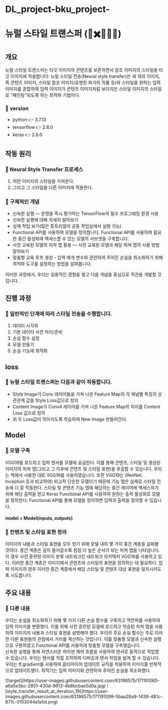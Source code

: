 # DL_project-bku_project-

# 뉴럴 스타일 트랜스퍼 (🌆✖️🌉🔜🌃)
## 개요
뉴럴 스타일 트랜스퍼는 타깃 이미지의 콘텐츠를 보존하면서 참조 이미지의 스타일을 타깃 이미지에 적용합니다:
뉴럴 스타일 전송(Neural style transfer)은 세 개의 이미지, 즉 콘텐츠 이미지, 스타일 참조 이미지(유명한 화가의 작품 등)와 스타일을 원하는 입력 이미지를 혼합하여 입력 이미지가 콘텐츠 이미지처럼 보이지만 스타일 이미지의 스타일로 "페인팅"되도록 하는 최적화 기법이다.
### 🔷 version
- python 👉 3.7.13
- tensorflow 👉 2.8.0
- keras 👉 2.8.0

## 작동 원리
### 🔷 Neural Style Transfer 프로세스
1. 어떤 이미지의 스타일을 가져온다.<br>
2. 그리고 그 스타일을 다른 이미지에 적용한다.

### 🔷 구체적인 개념
- 신속한 실행 — 운영을 즉시 평가하는 TensorFlow의 필수 프로그래밍 환경 사용
- 신속한 실행에 대해 자세히 알아보기
- 실제 작업 보기(많은 튜토리얼이 공동 작업실에서 실행 가능)
- Functional API를 사용하여 모델을 정의합니다. Functional API를 사용하여 필요한 중간 활성화에 액세스할 수 있는 모델의 서브셋을 구축합니다.
- 사전 교육된 모델의 피쳐 맵 활용 — 사전 교육된 모델과 해당 피쳐 맵의 사용 방법 알아보기
- 맞춤형 교육 루프 생성 - 입력 매개 변수와 관련하여 주어진 손실을 최소화하기 위해 최적화 도구를 설정하는 방법을 살펴봅니다.<br>

이러한 과정에서, 우리는 실용적인 경험을 쌓고 다음 개념을 중심으로 직관을 개발할 것입니다.

## 진행 과정
### 🔷 일반적인 단계에 따라 스타일 전송을 수행합니다.
1. 데이터 시각화
2. 기본 데이터 사전 처리/준비
3. 손실 함수 설정
4. 모델 만들기
5. 손실 기능에 최적화

## loss
### 🔷 뉴럴 스타일 트랜스퍼는 다음과 같이 작동합니다.
- Style Image가 Conv 레이어들을 거쳐 나온 Feature Map의 각 채널별 특징의 상관관계 값을 Style Loss값으로 정의
- Content Image가 Conv4 레이어를 거쳐 나온 Feature Map의 차이를 Content Loss 값으로 정의
- 위 두 Loss값이 작아지도록 학습하여 New Image 만들어간다.

## Model
### 🔷 모델 구축
VGG19를 로드하고 입력 텐서를 모델에 공급한다. 이를 통해 콘텐츠, 스타일 및 생성된 이미지의 피쳐 맵(그리고 그 이후에 콘텐츠 및 스타일 표현)을 추출할 수 있습니다. 
우리는 책에서 사용한 대로 VGG19를 사용하였습니다. 또한 VGG19는 (ResNet, Inception 등과 비교하여) 비교적 단순한 모델이기 때문에 기능 맵은 실제로 스타일 전송에 더 잘 작동한다. 
스타일 및 콘텐츠 기능 맵에 해당하는 중간 레이어에 액세스하기 위해 해당 출력을 얻고 Keras Functional API를 사용하여 원하는 출력 활성화로 모델을 정의한다. 
Functional API를 통해 모델을 정의하면 입력과 출력을 정의할 수 있습니다.<br>
#### model = Model(inputs, outputs)

### 🔷 컨텐츠 및 스타일 표현 정의
이미지의 내용과 스타일 표현을 모두 얻기 위해 모델 내의 몇 가지 중간 계층을 살펴볼 것이다. 
중간 계층은 깊이 들어갈수록 점점 더 높은 순서가 되는 피쳐 맵을 나타냅니다. 
이 경우 사전 훈련된 이미지 분류 네트워크인 네트워크 아키텍처 VGG19를 사용하고 있다. 
이러한 중간 계층은 이미지에서 콘텐츠와 스타일의 표현을 정의하는 데 필요하다. 
입력 이미지의 경우 이러한 중간 계층에서 해당 스타일 및 콘텐츠 대상 표현을 일치시키도록 시도합니다.

## 주요 내용
### 🔷 다룬 내용
우리는 손실을 최소화하기 위해 몇 가지 다른 손실 함수를 구축하고 역전파를 사용하여 입력 이미지를 변환했다. 
이를 위해 사전 훈련된 모델에 로드하고 학습된 피쳐 맵을 사용하여 이미지의 내용과 스타일 표현을 설명해야 했다. 
우리의 주요 손실 함수는 주로 이러한 다른 표현들의 관점에서 거리를 계산하는 것입니다. 
이를 맞춤형 모델과 신속한 실행으로 구현하였고 Functional API를 사용하여 맞춤형 모델을 구축했습니다.<br>
신속한 실행을 통해 자연스러운 파이썬 제어 흐름을 사용하여 텐서로 동적으로 작업할 수 있습니다. 
우리는 텐서를 직접 조작하여 디버깅과 텐서 작업을 쉽게 할 수 있습니다. 
우리는 tf.gradient를 사용하여 옵티마이저 업데이트 규칙을 적용하여 이미지를 반복적으로 업데이트했다. 최적기는 입력 이미지와 관련하여 주어진 손실을 최소화했다.

<picture>
 <source media="(prefers-color-scheme: dark)" srcset="https://user-images.githubusercontent.com/63196575/171191065-a6a5e3bc-2851-430d-9613-4b8bcbae5d0a.jpg">
 <source media="(prefers-color-scheme: light)" srcset="https://user-images.githubusercontent.com/63196575/171191099-5baa26a9-1439-481c-871c-0153044a1a5d.png">
</picture>
![target](https://user-images.githubusercontent.com/63196575/171191065-a6a5e3bc-2851-430d-9613-4b8bcbae5d0a.jpg)
![style_transfer_result_at_iteration_19](https://user-images.githubusercontent.com/63196575/171191099-5baa26a9-1439-481c-871c-0153044a1a5d.png)

